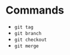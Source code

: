 # Commands

- `git tag`
- `git branch`
- `git checkout`
- `git merge`
<!--stackedit_data:
eyJoaXN0b3J5IjpbMTgzMTA5MjYzM119
-->